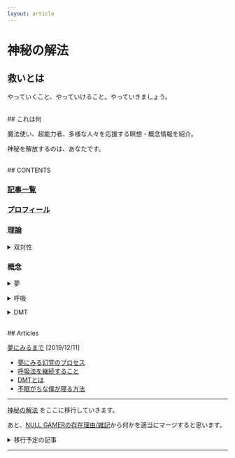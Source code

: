```yaml
---
layout: article
---
```


# 神秘の解法

## 救いとは

やっていくこと、やっていけること。やっていきましょう。

<br/>
## これは何

魔法使い、超能力者、多様な人々を応援する瞑想・概念情報を紹介。

神秘を解放するのは、あなたです。

<br/>
## CONTENTS

### [記事一覧](#articles)

### [プロフィール](https://nen10.github.io/methods_over_the_mythic/profile)

### 理論

<p><details><summary>双対性</summary><div>

<blockquote>
<p><a href="https://nen10.github.io/methods_over_the_mythic/med2sleep">夢にみるまで</a> &gt; <a href="https://nen10.github.io/methods_over_the_mythic/med2sleep#%E4%B8%8D%E7%9C%A0%E3%81%8C%E3%81%A1%E3%81%AA%E5%83%95%E3%81%8C%E5%AF%9D%E3%82%8B%E6%96%B9%E6%B3%95">不眠がちな僕が寝る方法</a></p>

</blockquote>
</div></details></p>


### 概念

<p><details><summary>夢</summary><div>

<blockquote>
<p><a href="https://nen10.github.io/methods_over_the_mythic/med2sleep">夢にみるまで</a> &gt; <a href="https://nen10.github.io/methods_over_the_mythic/med2sleep#%E5%A4%A2%E3%81%AB%E3%81%BF%E3%82%8B%E5%B9%BB%E8%A6%9A%E3%81%AE%E3%83%97%E3%83%AD%E3%82%BB%E3%82%B9">夢にみる幻覚のプロセス</a></p>
</blockquote>
</div></details></p>

<p><details><summary>呼吸</summary><div>

<blockquote>
<p><a href="https://nen10.github.io/methods_over_the_mythic/med2sleep">夢にみるまで</a></p>

</blockquote>
</div></details></p>

<p><details><summary>DMT</summary><div>

<blockquote>
<p><a href="https://nen10.github.io/methods_over_the_mythic/med2sleep">夢にみるまで</a></p>
</blockquote>
</div></details></p>



<br/>
## Articles

[夢にみるまで](https://nen10.github.io/methods_over_the_mythic/med2sleep) [2019/12/11]

- [夢にみる幻覚のプロセス](https://nen10.github.io/methods_over_the_mythic/med2sleep#夢にみる幻覚のプロセス)
- [呼吸法を継続すること](https://nen10.github.io/methods_over_the_mythic/med2sleep#呼吸法を継続すること)
- [DMTとは](https://nen10.github.io/methods_over_the_mythic/med2sleep#dmtとは)
- [不眠がちな僕が寝る方法](https://nen10.github.io/methods_over_the_mythic/med2sleep#不眠がちな僕が寝る方法)


***

[神秘の解法](https://www.psyclemeditation.com/) をここに移行していきます。

あと、[NULL GAMERの存在理由/雑記](https://raisondetreofnullgamer.jimdofree.com/log/%E9%9B%91%E8%A8%98/)から何かを適当にマージすると思います。

<details>
<summary>移行予定の記事</summary>

<p><a href="https://www.psyclemeditation.com/2019-11-12-recursive-oneness/">再帰性</a></p>

<p><a href="https://www.psyclemeditation.com/2019-11-04-modulo-common-sence/">感情のしがらみ:常識の剰余</a></p>

<p><a href="https://www.psyclemeditation.com/2019-10-20-meditation/">瞑想</a></p>

<p><a href="https://www.psyclemeditation.com/2019-10-15-euphoria/">絶頂へ至る社会性</a></p>

<p><a href="https://www.psyclemeditation.com/2019-08-27-tune-in-to-fear/">分離と同調 および 痛みと恐怖</a></p>

<p><a href="https://www.psyclemeditation.com/2019-09-24-diversity/">神</a></p>

<p><a href="https://www.psyclemeditation.com/2019-07-17-origin-of-sence/">感覚の根源</a></p>

<p><a href="https://www.psyclemeditation.com/2019-06-16-open-chest-by-hand/">坐禅のときの手の向きは胸を開く</a></p>

<p><a href="https://www.psyclemeditation.com/2019-04-30-element-des-denkens/">思考のエレメント</a></p>

<p><a href="https://www.psyclemeditation.com/2019-04-16-action-and-world/">行動と世界</a></p>

<p><a href="https://www.psyclemeditation.com/2019-03-12-duality-of-univ-ess/">概念の普遍性と本質性</a></p>

<p><a href="https://www.psyclemeditation.com/2018-12-28-body-control/">姿勢</a></p>

<p><a href="https://www.psyclemeditation.com/2017-10-17-aniracetam/">アニラセタム</a></p>

<p><a href="https://www.psyclemeditation.com/2018-06-03-esp/">心とカルマ/超感覚的知覚の倫理と自己責任の精神</a></p>

<p><a href="https://www.psyclemeditation.com/2017-07-03-unconsciousness/">無意識とやっていく</a></p>

<p><a href="https://www.psyclemeditation.com/2018-03-09-allusion/">アリュージョン/名前</a></p>

<p><a href="https://www.psyclemeditation.com/2018-01-10-memo/">集合的魂のメモ書き</a></p>

<p><a href="https://www.psyclemeditation.com/2018-01-13-bridle/">魂のたずな</a></p>

<p><a href="https://www.psyclemeditation.com/2017-12-22-future-sight/">仮想通貨の価格を未来予知しよう</a></p>

<p><a href="https://www.psyclemeditation.com/2017-12-05-magic-item/">超視覚化の活用例と魔道具作成</a></p>

<p><a href="https://www.psyclemeditation.com/2017-07-10-hypervisualization/">超視覚化</a></p>

<p><a href="https://www.psyclemeditation.com/2017-11-08-communication/">コミュニケーション</a></p>

<p><a href="https://www.psyclemeditation.com/2017-09-21-meme/">ミーム</a></p>

<p><a href="https://www.psyclemeditation.com/2017-10-19-duality/">双対性</a></p>

<p><a href="https://www.psyclemeditation.com/2017-09-04-cakra/">首・頭蓋骨を矯正して喉のチャクラを開く</a></p>

<p><a href="https://www.psyclemeditation.com/2017-08-08-magictriality/">魔法の三すくみ</a></p>

<p><a href="https://www.psyclemeditation.com/2017-06-25-angermanagement/">降霊術/怒り</a></p>

<p><a href="https://www.psyclemeditation.com/2017-06-18-visualization/">視覚化</a></p>

<p><a href="https://www.psyclemeditation.com/2017-06-12-breath/">呼吸法</a></p>

<p><a href="https://www.psyclemeditation.com/2017-06-04-decision/">判断</a></p>

<p><a href="https://www.psyclemeditation.com/2017-06-04-meditation/">みなさんが瞑想をおやりになる</a></p>

</details>

***